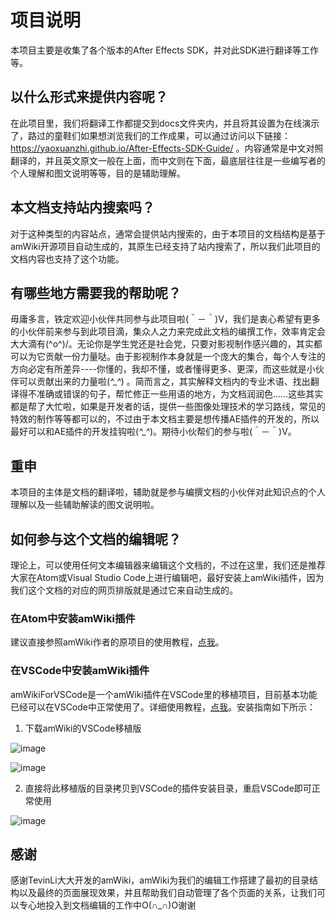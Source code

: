 ﻿# 项目说明
本项目主要是收集了各个版本的After Effects SDK，并对此SDK进行翻译等工作等。

## 以什么形式来提供内容呢？
在此项目里，我们将翻译工作都提交到docs文件夹内，并且将其设置为在线演示了，路过的童鞋们如果想浏览我们的工作成果，可以通过访问以下链接：
https://yaoxuanzhi.github.io/After-Effects-SDK-Guide/ 。内容通常是中文对照翻译的，并且英文原文一般在上面，而中文则在下面，最底层往往是一些编写者的个人理解和图文说明等等，目的是辅助理解。

## 本文档支持站内搜索吗？
对于这种类型的内容站点，通常会提供站内搜索的，由于本项目的文档结构是基于amWiki开源项目自动生成的，其原生已经支持了站内搜索了，所以我们此项目的文档内容也支持了这个功能。

## 有哪些地方需要我的帮助呢？
毋庸多言，铁定欢迎小伙伴共同参与此项目啦(＾－＾)V，我们是衷心希望有更多的小伙伴前来参与到此项目滴，集众人之力来完成此文档的编撰工作，效率肯定会大大滴有\(^o^)/。无论你是学生党还是社会党，只要对影视制作感兴趣的，其实都可以为它贡献一份力量哒。由于影视制作本身就是一个庞大的集合，每个人专注的方向必定有所差异----你懂的，我却不懂，或者懂得更多、更深，而这些就是小伙伴可以贡献出来的力量啦(*^_^*) 。简而言之，其实解释文档内的专业术语、找出翻译得不准确或错误的句子，帮忙修正一些用语的地方，为文档润润色……这些其实都是帮了大忙啦，如果是开发者的话，提供一些图像处理技术的学习路线，常见的特效的制作等等都可以的，不过由于本文档主要是想传播AE插件的开发的，所以最好可以和AE插件的开发挂钩啦(*^_^*)。期待小伙帮们的参与啦(＾－＾)V。

## 重申
本项目的主体是文档的翻译啦，辅助就是参与编撰文档的小伙伴对此知识点的个人理解以及一些辅助解读的图文说明啦。

## 如何参与这个文档的编辑呢？
理论上，可以使用任何文本编辑器来编辑这个文档的，不过在这里，我们还是推荐大家在Atom或Visual Studio Code上进行编辑吧，最好安装上amWiki插件，因为我们这个文档的对应的网页排版就是通过它来自动生成的。

### 在Atom中安装amWiki插件
建议直接参照amWiki作者的原项目的使用教程，[点我](https://github.com/TevinLi/amWiki)。

### 在VSCode中安装amWiki插件
amWikiForVSCode是一个amWiki插件在VSCode里的移植项目，目前基本功能已经可以在VSCode中正常使用了。详细使用教程，[点我](https://github.com/YaoXuanZhi/amWikiForVSCode)。安装指南如下所示：

1. 下载amWiki的VSCode移植版

![image](https://cloud.githubusercontent.com/assets/14124918/22090378/346d2f64-de2c-11e6-9d54-17bd5b08ed0a.png)

![image](https://cloud.githubusercontent.com/assets/14124918/22090471/c5b855c0-de2c-11e6-9c04-edfd5031b546.png)

2. 直接将此移植版的目录拷贝到VSCode的插件安装目录，重启VSCode即可正常使用

![image](https://cloud.githubusercontent.com/assets/14124918/22090431/7b41c328-de2c-11e6-9711-2831e21f44a1.png)

## 感谢
感谢TevinLi大大开发的amWiki，amWiki为我们的编辑工作搭建了最初的目录结构以及最终的页面展现效果，并且帮助我们自动管理了各个页面的关系，让我们可以专心地投入到文档编辑的工作中O(∩_∩)O谢谢
